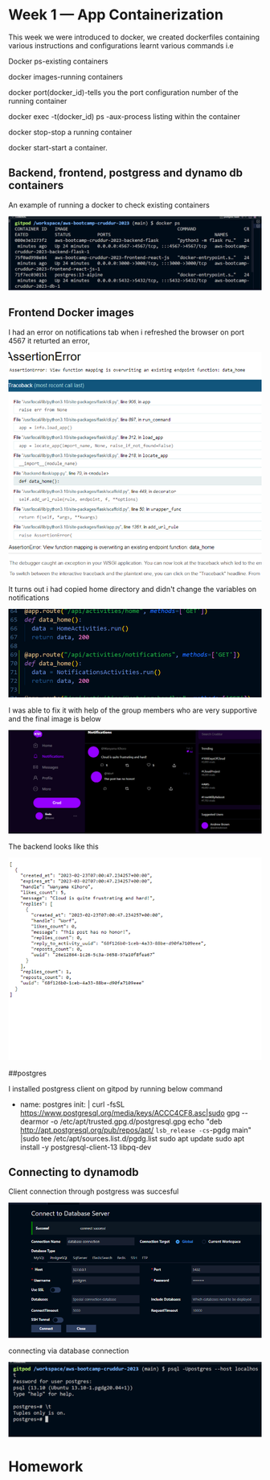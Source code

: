 # Week 1 — App Containerization

This week we were introduced to docker, we created dockerfiles  containing various instructions and configurations
learnt various commands i.e

Docker ps-existing containers

docker images-running containers

docker port(docker_id)-tells you the port configuration number of the running container

docker exec -t(docker_id) ps -aux-process listing within the container

docker stop-stop a running container

docker start-start a  container.



## Backend, frontend, postgress and dynamo db containers

An  example of running a docker to check existing containers



![](assets/docker1.png)




## Frontend Docker images

  I had an error on notifications tab when i refreshed the browser on port 4567 it returted an error, 


![](assets/assertionerror1.png)





   It turns out i had copied home directory and didn't change the variables on notifications



  ![](assets/line70.png)


I was able to fix it with help of the group members who are very supportive  and the final image is below

![](assets/notificatios1.png)



The backend looks like this





![](assets/backend.home1.png)

##postgres

  I installed postgress client on gitpod by running below command

 - name: postgres
    init: |
      curl -fsSL https://www.postgresql.org/media/keys/ACCC4CF8.asc|sudo gpg --dearmor -o /etc/apt/trusted.gpg.d/postgresql.gpg
      echo "deb http://apt.postgresql.org/pub/repos/apt/ `lsb_release -cs`-pgdg main" |sudo tee  /etc/apt/sources.list.d/pgdg.list
      sudo apt update
      sudo apt install -y postgresql-client-13 libpq-dev



 ## Connecting to dynamodb 
 
 
 Client connection through postgress was succesful
 
 
 ![](assets/databaseconnecton1.png)
 
 
 
 
 connecting via database connection 
 
 
 
![](assets/clientconnectiondb1.png)


#  Homework


